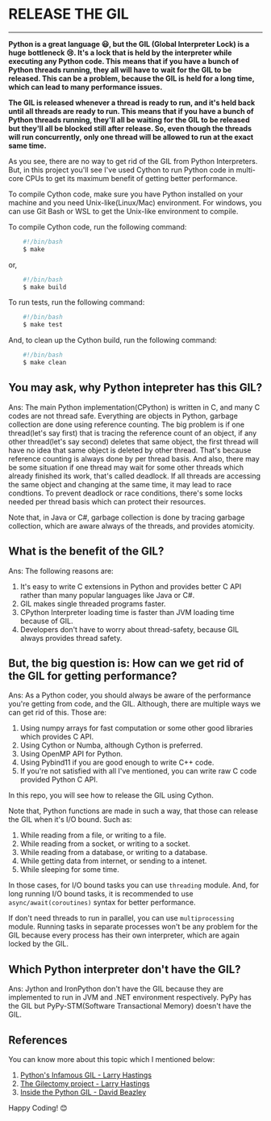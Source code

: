 # RELEASE THE GIL

-----------------------------------------------------------------------------------

**Python is a great language 😃, but the GIL (Global Interpreter Lock) is a huge**
**bottleneck 😢. It's a lock that is held by the interpreter while executing any Python code. This**
**means that if you have a bunch of Python threads running, they all will have to**
**wait for the GIL to be released. This can be a problem, because the GIL is**
**held for a long time, which can lead to many performance issues.**

**The GIL is released whenever a thread is ready to run, and it's held back**
**until all threads are ready to run. This means that if you have a bunch of**
**Python threads running, they'll all be waiting for the GIL to be released**
**but they'll all be blocked still after release. So, even though the threads will run concurrently,**
**only one thread will be allowed to run at the exact same time.**

As you see, there are no way to get rid of the GIL from Python Interpreters.
But, in this project you'll see I've used Cython to run Python code in multi-core CPUs to get its maximum benefit of getting better performance.

To compile Cython code, make sure you have Python installed on your machine and you need Unix-like(Linux/Mac) environment.
For windows, you can use Git Bash or WSL to get the Unix-like environment to compile.

To compile Cython code, run the following command:

```bash
    #!/bin/bash
    $ make
```

or,

```bash
    #!/bin/bash
    $ make build
```

To run tests, run the following command:

```bash
    #!/bin/bash
    $ make test
```

And, to clean up the Cython build, run the following command:

```bash
    #!/bin/bash
    $ make clean
```

## You may ask, why Python intepreter has this GIL?

Ans: The main Python implementation(CPython) is written in C, and many C codes are not thread safe.
Everything are objects in Python, garbage collection are done using reference counting. The big problem
is if one thread(let's say first) that is tracing the reference count of an object, if any other thread(let's say second)
deletes that same object, the first thread will have no idea that same object is deleted by other thread. That's because
reference counting is always done by per thread basis. And also, there may be some situation if one thread may wait for some other
threads which already finished its work, that's called deadlock.
If all threads are accessing the same object and changing at the same time, it may lead to race condtions.
To prevent deadlock or race conditions, there's some locks needed per thread basis which can protect their resources.

Note that, in Java or C#, garbage collection is done by tracing garbage collection, which are aware always of the threads, and
provides atomicity.

## What is the benefit of the GIL?

Ans: The following reasons are:

1. It's easy to write C extensions in Python and provides better C API rather than many popular languages like Java or C#.
2. GIL makes single threaded programs faster.
3. CPython Interpreter loading time is faster than JVM loading time because of GIL.
4. Developers don't have to worry about thread-safety, because GIL always provides thread safety.

## But, the big question is: How can we get rid of the GIL for getting performance?

Ans: As a Python coder, you should always be aware of the performance you're getting from code, and the GIL.
Although, there are multiple ways we can get rid of this. Those are:

1. Using numpy arrays for fast computation or some other good libraries which provides C API.
2. Using Cython or Numba, although Cython is preferred.
3. Using OpenMP API for Python.
4. Using Pybind11 if you are good enough to write C++ code.
5. If you're not satisfied with all I've mentioned, you can write raw C code provided Python C API.

In this repo, you will see how to release the GIL using Cython.

Note that, Python functions are made in such a way, that those can release the GIL when it's I/O bound. Such as:

1. While reading from a file, or writing to a file.
2. While reading from a socket, or writing to a socket.
3. While reading from a database, or writing to a database.
4. While getting data from internet, or sending to a intenet.
5. While sleeping for some time.

In those cases, for I/O bound tasks you can use `threading` module. And, for long running I/O bound tasks, it is
recommended to use `async/await(coroutines)` syntax for better performance.

If don't need threads to run in parallel, you can use `multiprocessing` module. Running tasks in separate processes
won't be any problem for the GIL because every process has their own interpreter, which are again locked by the GIL.

## Which Python interpreter don't have the GIL?

Ans: Jython and IronPython don't have the GIL because they are implemented to run in JVM and .NET environment respectively.
PyPy has the GIL but PyPy-STM(Software Transactional Memory) doesn't have the GIL.

## References

You can know more about this topic which I mentioned below:

1. [Python's Infamous GIL - Larry Hastings](https://www.youtube.com/watch?v=sxMl4DsYgpw)
2. [The Gilectomy project - Larry Hastings](https://www.youtube.com/watch?v=4zeHStBowEk)
3. [Inside the Python GIL - David Beazley](https://www.youtube.com/watch?v=ph374fJqFPE&t=20s)

Happy Coding! 😊
